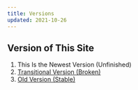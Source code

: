 ```yaml
---
title: Versions
updated: 2021-10-26
---
```


## Version of This Site

1. <g-link to="/">This Is the Newest Version (Unfinished)</g-link>
2. [Transitional Version (Broken)](https://nuxt.victorslibrary.com/)
3. [Old Version (Stable)](https://strapi.victorslibrary.com/)
